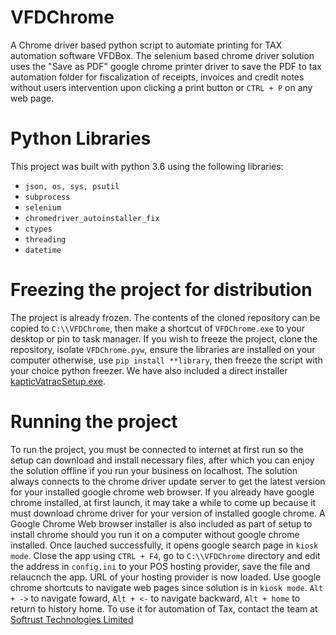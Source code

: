 # VFDChrome
A Chrome driver based python script to automate printing for TAX automation software VFDBox. The selenium based chrome driver solution uses the "Save as PDF" google chrome printer driver to save the PDF to tax automation folder for fiscalization of receipts, invoices and credit notes without users intervention upon clicking a print button or `CTRL + P` on any web page.

# Python Libraries
This project was built with python 3.6 using the following libraries:
- `json, os, sys, psutil`
- `subprocess`
- `selenium`
- `chromedriver_autoinstaller_fix`
- `ctypes`
- `threading`
- `datetime`

# Freezing the project for distribution
The project is already frozen. The contents of the cloned repository can be copied to `C:\\VFDChrome`, then make a shortcut of `VFDChrome.exe` to your desktop or pin to task manager. If you wish to freeze the project, clone the repository, isolate `VFDChrome.pyw`, ensure the libraries are installed on your computer otherwise, use `pip install **library`, then freeze the script with your choice python freezer. We have also included a direct installer [kapticVatracSetup.exe](https://github.com/onuh/VFDChrome/raw/main/installer/kapticVatracSetup.exe).

# Running the project
To run the project, you must be connected to internet at first run so the setup can download and install necessary files, after which you can enjoy the solution offline if you run your business on localhost. The solution always connects to the chrome driver update server to get the latest version for your installed google chrome web browser. If you already have google chrome installed, at first launch, it may take a while to come up because it must download chrome driver for your version of installed google chrome. A Google Chrome Web browser installer is also included as part of setup to install chrome should you run it on a computer without google chrome installed. Once lauched successfully, it opens google search page in `kiosk mode`. Close the app using `CTRL + F4`, go to `C:\\VFDChrome` directory and edit the address in `config.ini` to your POS hosting provider, save the file and relaucnch the app. URL of your hosting provider is now loaded. Use google chrome shortcuts to navigate web pages since solution is in `kiosk mode`. `Alt + ->` to navigate foward, `Alt + <-` to navigate backward, `Alt + home` to return to history home.  To use it for automation of Tax, contact the team at [Softrust Technologies Limited](https://softrust.com.ng)